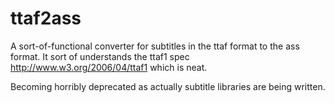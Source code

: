 # ttaf2ass
A sort-of-functional converter for subtitles in the ttaf format to the ass format. 
It sort of understands the ttaf1 spec http://www.w3.org/2006/04/ttaf1 which is neat. 


Becoming horribly deprecated as actually subtitle libraries are being written. 
